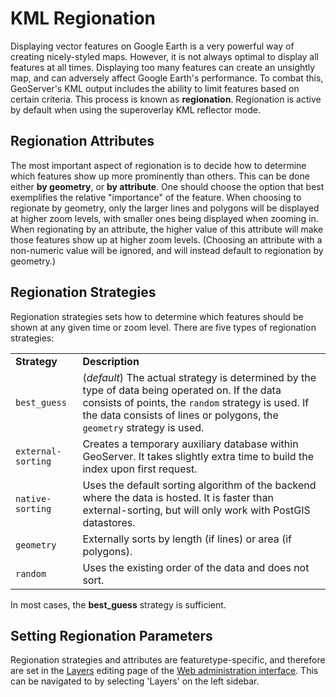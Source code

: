 # KML Regionation

Displaying vector features on Google Earth is a very powerful way of creating nicely-styled maps. However, it is not always optimal to display all features at all times. Displaying too many features can create an unsightly map, and can adversely affect Google Earth's performance. To combat this, GeoServer's KML output includes the ability to limit features based on certain criteria. This process is known as **regionation**. Regionation is active by default when using the superoverlay KML reflector mode.

## Regionation Attributes

The most important aspect of regionation is to decide how to determine which features show up more prominently than others. This can be done either **by geometry**, or **by attribute**. One should choose the option that best exemplifies the relative "importance" of the feature. When choosing to regionate by geometry, only the larger lines and polygons will be displayed at higher zoom levels, with smaller ones being displayed when zooming in. When regionating by an attribute, the higher value of this attribute will make those features show up at higher zoom levels. (Choosing an attribute with a non-numeric value will be ignored, and will instead default to regionation by geometry.)

## Regionation Strategies

Regionation strategies sets how to determine which features should be shown at any given time or zoom level. There are five types of regionation strategies:

|                    |                                                                                                                                                                                                                                 |
|--------------------|---------------------------------------------------------------------------------------------------------------------------------------------------------------------------------------------------------------------------------|
| **Strategy**       | **Description**                                                                                                                                                                                                                 |
| `best_guess`       | (*default*) The actual strategy is determined by the type of data being operated on. If the data consists of points, the `random` strategy is used. If the data consists of lines or polygons, the `geometry` strategy is used. |
| `external-sorting` | Creates a temporary auxiliary database within GeoServer. It takes slightly extra time to build the index upon first request.                                                                                                    |
| `native-sorting`   | Uses the default sorting algorithm of the backend where the data is hosted. It is faster than external-sorting, but will only work with PostGIS datastores.                                                                     |
| `geometry`         | Externally sorts by length (if lines) or area (if polygons).                                                                                                                                                                    |
| `random`           | Uses the existing order of the data and does not sort.                                                                                                                                                                          |

In most cases, the **best_guess** strategy is sufficient.

## Setting Regionation Parameters

Regionation strategies and attributes are featuretype-specific, and therefore are set in the [Layers](../../../../data/webadmin/layers.md) editing page of the [Web administration interface](../../../../webadmin/index.md). This can be navigated to by selecting 'Layers' on the left sidebar.
